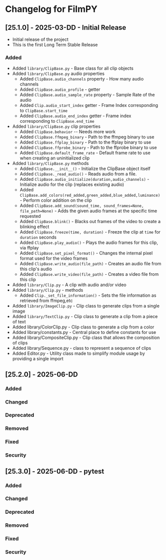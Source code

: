 # Changelog for FilmPY

## [25.1.0] - 2025-03-DD - Initial Release

- Initial release of the project
- This is the first Long Term Stable Release

### Added
- Added `library/ClipBase.py` - Base class for all clip objects
- Added `library/ClipBase.py` audio properties
  - Added `ClipBase.audio_channels` property - How many audio channels 
  - Added `ClipBase.audio_profile` - getter
  - Added `ClipBase.audio_sample_rate` property - Sample Rate of the audio
  - Added `Clip.audio_start_index` getter - Frame Index corresponding to `ClipBase.start_time`
  - Added `ClipBase.audio_end_index` getter - Frame index corresponding to `ClipBase.end_time`
- Added `library/ClipBase.py` clip properties
  - Added `ClipBase.behavior` -- Needs more work
  - Added `ClipBase.ffmpeg_binary` - Path to the ffmpeg binary to use
  - Added `ClipBase.ffplay_binary` - Path to the ffplay binary to use
  - Added `ClipBase.ffprobe_binary` - Path to the ffprobe binary to use
  - Added `ClipBase.default_frame_rate` - Default frame rate to use when creating an uninitialized clip
- Added `library/ClipBase.py` methods
  - Added `ClipBase.__init__()` - Initialize the ClipBase object itself 
  - Added `ClipBase._read_audio()` - Reads audio from a file.
  - Added `ClipBase.audio_initialize(duration,audio_channels)` - Initialize audio for the clip (replaces existing audio)
  - Added `ClipBase.add_colors(red_added,green_added,blue_added,luminance)` - Perform color addition on the clip
  - Added `ClipBase.add_sound(sound_time, sound_frames=None, file_path=None)` - Adds the given audio frames at the specific time requested
  - Added `ClipBase.blink()` - Blacks out frames of the video to create a blinking effect
  - Added `ClipBase.freeze(time, duration)` - Freeze the clip at `time` for `duration` seconds
  - Added `ClipBase.play_audio()` - Plays the audio frames for this clip, via ffplay
  - Added `ClipBase.set_pixel_format()` - Changes the internal pixel format used for the video frames
  - Added `ClipBase.write_audio(file_path)` - Creates an audio file from this clip's audio
  - Added `ClipBase.write_video(file_path)` - Creates a video file from this clip
- Added `library/Clip.py` - A clip with audio and/or video
- Added `library/Clip.py` - methods
  - Added `Clip._set_file_information()` - Sets the file information as retrieved from ffmpeg,etc
- Added `library/ImageClip.py` - Clip class to generate clips from a single image
- Added `library/TextClip.py` - Clip class to generate a clip from a piece of text
- Added library/ColorClip.py - Clip class to generate a clip from a color
- Added library/constants.py - Central place to define constants for use
- Added library/CompositeClip.py - Clip class that allows the composition of clips 
- Added library/Sequence.py - class to represent a sequence of clips
- Added Editor.py - Utility class made to simplify module usage by providing a single import

## [25.2.0] - 2025-06-DD
### Added
### Changed
### Deprecated
### Removed
### Fixed
### Security

## [25.3.0] - 2025-06-DD - pytest
### Added
### Changed
### Deprecated
### Removed
### Fixed
### Security


